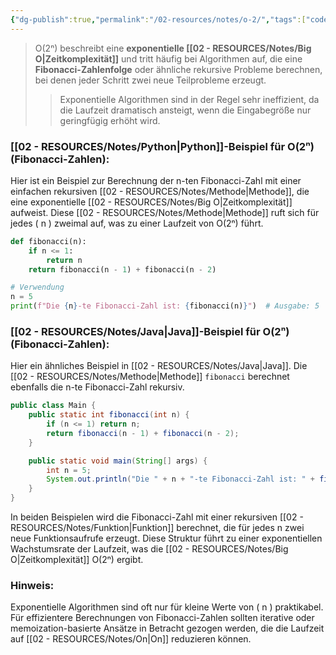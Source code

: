 ```yaml
---
{"dg-publish":true,"permalink":"/02-resources/notes/o-2/","tags":["code/python","code/java","code/time-complexity"],"noteIcon":"","updated":"2024-10-31T22:50:14.999+01:00"}
---
```


<style> .container {font-family: sans-serif; text-align: center;} .button-wrapper button {z-index: 1;height: 40px; width: 100px; margin: 10px;padding: 5px;} .excalidraw .App-menu_top .buttonList { display: flex;} .excalidraw-wrapper { height: 800px; margin: 50px; position: relative;} :root[dir="ltr"] .excalidraw .layer-ui__wrapper .zen-mode-transition.App-menu_bottom--transition-left {transform: none;} </style><script src="https://cdn.jsdelivr.net/npm/react@17/umd/react.production.min.js"></script><script src="https://cdn.jsdelivr.net/npm/react-dom@17/umd/react-dom.production.min.js"></script><script type="text/javascript" src="https://cdn.jsdelivr.net/npm/@excalidraw/excalidraw@0/dist/excalidraw.production.min.js"></script><div id="O(2ⁿ)_2024-10-31_2056.46.excalidraw.md1"></div><script>(function(){const InitialData={"type":"excalidraw","version":2,"source":"https://github.com/zsviczian/obsidian-excalidraw-plugin/releases/tag/2.5.2","elements":[{"type":"line","version":86,"versionNonce":1768771648,"index":"a0","isDeleted":false,"id":"hpeZGPIK5s-eSWBbnx5lI","fillStyle":"solid","strokeWidth":4,"strokeStyle":"solid","roughness":2,"opacity":100,"angle":0,"x":-436.74055497858546,"y":-258.9179678509385,"strokeColor":"#1e1e1e","backgroundColor":"transparent","width":3,"height":573,"seed":155077568,"groupIds":[],"frameId":null,"roundness":{"type":2},"boundElements":[],"updated":1730404608205,"link":null,"locked":false,"startBinding":null,"endBinding":null,"lastCommittedPoint":null,"startArrowhead":null,"endArrowhead":null,"points":[[0,0],[3,573]]},{"type":"line","version":133,"versionNonce":668551232,"index":"a1","isDeleted":false,"id":"Ku-6WNiAESy7IVyLQ-xIO","fillStyle":"solid","strokeWidth":4,"strokeStyle":"solid","roughness":2,"opacity":100,"angle":0,"x":-432.74055497858546,"y":316.08203214906155,"strokeColor":"#1e1e1e","backgroundColor":"transparent","width":722,"height":10,"seed":721343424,"groupIds":[],"frameId":null,"roundness":{"type":2},"boundElements":[],"updated":1730404608205,"link":null,"locked":false,"startBinding":null,"endBinding":null,"lastCommittedPoint":null,"startArrowhead":null,"endArrowhead":null,"points":[[0,0],[722,-10]]},{"type":"line","version":89,"versionNonce":637943872,"index":"a2","isDeleted":false,"id":"pOdhpAhaenU-c69PDB8aL","fillStyle":"solid","strokeWidth":4,"strokeStyle":"solid","roughness":2,"opacity":100,"angle":0,"x":-458.74055497858546,"y":-223.9179678509385,"strokeColor":"#1e1e1e","backgroundColor":"transparent","width":19,"height":35,"seed":1399741376,"groupIds":[],"frameId":null,"roundness":{"type":2},"boundElements":[],"updated":1730404608205,"link":null,"locked":false,"startBinding":null,"endBinding":null,"lastCommittedPoint":null,"startArrowhead":null,"endArrowhead":null,"points":[[0,0],[19,-35]]},{"type":"line","version":28,"versionNonce":1137981504,"index":"a3","isDeleted":false,"id":"JQ5VV-OhWOyom34xaMdA4","fillStyle":"solid","strokeWidth":4,"strokeStyle":"solid","roughness":2,"opacity":100,"angle":0,"x":-436.74055497858546,"y":-257.9179678509385,"strokeColor":"#1e1e1e","backgroundColor":"transparent","width":16,"height":24,"seed":1420616640,"groupIds":[],"frameId":null,"roundness":{"type":2},"boundElements":[],"updated":1730404608205,"link":null,"locked":false,"startBinding":null,"endBinding":null,"lastCommittedPoint":null,"startArrowhead":null,"endArrowhead":null,"points":[[0,0],[16,24]]},{"type":"line","version":8,"versionNonce":1696804928,"index":"a4","isDeleted":false,"id":"_bhbRrg070fmxe_YYCvnj","fillStyle":"solid","strokeWidth":4,"strokeStyle":"solid","roughness":2,"opacity":100,"angle":0,"x":288.25944502141454,"y":304.08203214906155,"strokeColor":"#1e1e1e","backgroundColor":"transparent","width":25,"height":11,"seed":1020947392,"groupIds":[],"frameId":null,"roundness":{"type":2},"boundElements":[],"updated":1730404608206,"link":null,"locked":false,"startBinding":null,"endBinding":null,"lastCommittedPoint":null,"startArrowhead":null,"endArrowhead":null,"points":[[0,0],[-25,-11]]},{"type":"line","version":14,"versionNonce":1909663808,"index":"a5","isDeleted":false,"id":"zpNSQ-jBYQ6ylPq-itBdb","fillStyle":"solid","strokeWidth":4,"strokeStyle":"solid","roughness":2,"opacity":100,"angle":0,"x":289.25944502141454,"y":306.08203214906155,"strokeColor":"#1e1e1e","backgroundColor":"transparent","width":20,"height":14,"seed":1444344768,"groupIds":[],"frameId":null,"roundness":{"type":2},"boundElements":[],"updated":1730404608206,"link":null,"locked":false,"startBinding":null,"endBinding":null,"lastCommittedPoint":null,"startArrowhead":null,"endArrowhead":null,"points":[[0,0],[-20,14]]},{"type":"text","version":97,"versionNonce":1878465472,"index":"a6","isDeleted":false,"id":"2tzpuhfG","fillStyle":"solid","strokeWidth":4,"strokeStyle":"solid","roughness":2,"opacity":100,"angle":0,"x":-141.74055497858546,"y":316.08203214906155,"strokeColor":"#1e1e1e","backgroundColor":"transparent","width":166.18069458007812,"height":37.800000000000004,"seed":646085568,"groupIds":[],"frameId":null,"roundness":null,"boundElements":[],"updated":1730404608207,"link":null,"locked":false,"fontSize":28,"fontFamily":6,"text":"Input Size (n)","rawText":"Input Size (n)","textAlign":"left","verticalAlign":"top","containerId":null,"originalText":"Input Size (n)","autoResize":true,"lineHeight":1.35},{"type":"text","version":112,"versionNonce":57245760,"index":"a7","isDeleted":false,"id":"lFMYVyAO","fillStyle":"solid","strokeWidth":4,"strokeStyle":"solid","roughness":2,"opacity":100,"angle":4.723593972811037,"x":-505.2462705162005,"y":-71.41811367230781,"strokeColor":"#1e1e1e","backgroundColor":"transparent","width":63.63618469238281,"height":37.800000000000004,"seed":1883046848,"groupIds":[],"frameId":null,"roundness":null,"boundElements":[],"updated":1730404608207,"link":null,"locked":false,"fontSize":28,"fontFamily":6,"text":"Time","rawText":"Time","textAlign":"left","verticalAlign":"top","containerId":null,"originalText":"Time","autoResize":true,"lineHeight":1.35},{"type":"arrow","version":192,"versionNonce":369087424,"index":"aK","isDeleted":false,"id":"I7ftgy4E8j8XR4l6LjMGw","fillStyle":"solid","strokeWidth":4,"strokeStyle":"solid","roughness":0,"opacity":100,"angle":0,"x":-422.46120689655174,"y":305.24272629310343,"strokeColor":"#e03131","backgroundColor":"transparent","width":213.1034482758621,"height":533.7931034482758,"seed":1688923072,"groupIds":[],"frameId":null,"roundness":{"type":2},"boundElements":[],"updated":1730404608207,"link":null,"locked":false,"startBinding":null,"endBinding":null,"lastCommittedPoint":null,"startArrowhead":null,"endArrowhead":"arrow","points":[[0,0],[161.37931034482756,-277.24137931034477],[213.1034482758621,-533.7931034482758]]},{"type":"text","version":94,"versionNonce":694700096,"index":"aL","isDeleted":false,"id":"m7i4UJrq","fillStyle":"solid","strokeWidth":4,"strokeStyle":"solid","roughness":0,"opacity":100,"angle":4.85990474664134,"x":-282.31280099641276,"y":-161.7311854317358,"strokeColor":"#e03131","backgroundColor":"transparent","width":77.9678955078125,"height":21.6,"seed":802649024,"groupIds":[],"frameId":null,"roundness":null,"boundElements":[],"updated":1730404608207,"link":"[[O(2ⁿ)\|O(2ⁿ)]]","locked":false,"fontSize":16,"fontFamily":6,"text":"📍[[O(2ⁿ)\|O(2ⁿ)]]","rawText":"[[O(2ⁿ)\|O(2ⁿ)]]","textAlign":"left","verticalAlign":"top","containerId":null,"originalText":"📍[[O(2ⁿ)\|O(2ⁿ)]]","autoResize":true,"lineHeight":1.35},{"type":"arrow","version":115,"versionNonce":1429232576,"index":"a8","isDeleted":true,"id":"5PUmRvveVVIFz76r52uXb","fillStyle":"solid","strokeWidth":4,"strokeStyle":"solid","roughness":0,"opacity":100,"angle":0,"x":-431.3612446337579,"y":309.18548042492364,"strokeColor":"#2f9e44","backgroundColor":"transparent","width":684,"height":13,"seed":828804032,"groupIds":[],"frameId":null,"roundness":{"type":2},"boundElements":[],"updated":1730404635495,"link":null,"locked":false,"startBinding":null,"endBinding":null,"lastCommittedPoint":null,"startArrowhead":null,"endArrowhead":"arrow","points":[[0,0],[684,-13]]},{"type":"text","version":91,"versionNonce":2085310528,"index":"a9","isDeleted":true,"id":"KG7epH3m","fillStyle":"solid","strokeWidth":4,"strokeStyle":"solid","roughness":2,"opacity":100,"angle":0,"x":149.98358295244896,"y":270.8061700800961,"strokeColor":"#2f9e44","backgroundColor":"transparent","width":62.496826171875,"height":21.6,"seed":606016448,"groupIds":[],"frameId":null,"roundness":null,"boundElements":[],"updated":1730404634899,"link":"[[O1\|O1]]","locked":false,"fontSize":16,"fontFamily":6,"text":"📍[[O1\|O1]]","rawText":"[[O1\|O1]]","textAlign":"left","verticalAlign":"top","containerId":null,"originalText":"📍[[O1\|O1]]","autoResize":true,"lineHeight":1.35},{"type":"arrow","version":244,"versionNonce":1369478080,"index":"aA","isDeleted":true,"id":"DumEV5SFke5wOmmIrOQ6x","fillStyle":"solid","strokeWidth":4,"strokeStyle":"solid","roughness":0,"opacity":100,"angle":0,"x":-430.0474137931034,"y":312.13927801724134,"strokeColor":"#1971c2","backgroundColor":"transparent","width":701.3793103448274,"height":295.1724137931034,"seed":1049009088,"groupIds":[],"frameId":null,"roundness":{"type":2},"boundElements":[],"updated":1730404631525,"link":null,"locked":false,"startBinding":null,"endBinding":null,"lastCommittedPoint":null,"startArrowhead":null,"endArrowhead":"arrow","points":[[0,0],[701.3793103448274,-295.1724137931034]]},{"type":"text","version":154,"versionNonce":1909233728,"index":"aB","isDeleted":true,"id":"7GsQSbmh","fillStyle":"solid","strokeWidth":4,"strokeStyle":"solid","roughness":0,"opacity":100,"angle":5.826417420157298,"x":155.1295440212897,"y":19.849240227289272,"strokeColor":"#1971c2","backgroundColor":"transparent","width":72.4808349609375,"height":21.6,"seed":851256256,"groupIds":[],"frameId":null,"roundness":null,"boundElements":[],"updated":1730404630967,"link":"[[O(n)\|O(n)]]","locked":false,"fontSize":16,"fontFamily":6,"text":"📍[[O(n)\|O(n)]]","rawText":"[[O(n)\|O(n)]]","textAlign":"left","verticalAlign":"top","containerId":null,"originalText":"📍[[O(n)\|O(n)]]","autoResize":true,"lineHeight":1.35},{"type":"arrow","version":270,"versionNonce":156132288,"index":"aC","isDeleted":true,"id":"UIDkgDBBP94WL49Bio0Ji","fillStyle":"solid","strokeWidth":4,"strokeStyle":"solid","roughness":0,"opacity":100,"angle":0,"x":-430.0474137931034,"y":312.8289331896552,"strokeColor":"#2f9e44","backgroundColor":"transparent","width":436.551724137931,"height":514.4827586206895,"seed":1860348864,"groupIds":[],"frameId":null,"roundness":{"type":2},"boundElements":[],"updated":1730404628674,"link":null,"locked":false,"startBinding":null,"endBinding":null,"lastCommittedPoint":null,"startArrowhead":null,"endArrowhead":"arrow","points":[[0,0],[304.13793103448273,-269.6551724137931],[436.551724137931,-514.4827586206895]]},{"type":"text","version":107,"versionNonce":1269811264,"index":"aD","isDeleted":true,"id":"MI1WRoxg","fillStyle":"solid","strokeWidth":4,"strokeStyle":"solid","roughness":0,"opacity":100,"angle":5.237953054781757,"x":-88.3492541584875,"y":-143.5334267072389,"strokeColor":"#2f9e44","backgroundColor":"transparent","width":78.56085205078125,"height":21.6,"seed":488059840,"groupIds":[],"frameId":null,"roundness":null,"boundElements":[],"updated":1730404628204,"link":"[[O(n²)\|O(n²)]]","locked":false,"fontSize":16,"fontFamily":6,"text":"📍[[O(n²)\|O(n²)]]","rawText":"[[O(n²)\|O(n²)]]","textAlign":"left","verticalAlign":"top","containerId":null,"originalText":"📍[[O(n²)\|O(n²)]]","autoResize":true,"lineHeight":1.35},{"type":"arrow","version":335,"versionNonce":309316544,"index":"aE","isDeleted":true,"id":"eYnZcNX2OIi8WudeiEjdk","fillStyle":"solid","strokeWidth":4,"strokeStyle":"solid","roughness":0,"opacity":100,"angle":0,"x":-427.28879310344826,"y":310.07031249999994,"strokeColor":"#1e1e1e","backgroundColor":"transparent","width":331.0344827586206,"height":526.206896551724,"seed":595246016,"groupIds":[],"frameId":null,"roundness":{"type":2},"boundElements":[],"updated":1730404627474,"link":null,"locked":false,"startBinding":null,"endBinding":null,"lastCommittedPoint":null,"startArrowhead":null,"endArrowhead":"arrow","points":[[0,0],[236.55172413793093,-315.8620689655172],[331.0344827586206,-526.206896551724]]},{"type":"text","version":106,"versionNonce":1756821568,"index":"aF","isDeleted":true,"id":"wnTQaI0A","fillStyle":"solid","strokeWidth":4,"strokeStyle":"solid","roughness":0,"opacity":100,"angle":5.181153299986048,"x":-201.97224553399883,"y":-113.78594705349707,"strokeColor":"#1e1e1e","backgroundColor":"transparent","width":78.56085205078125,"height":21.6,"seed":606946240,"groupIds":[],"frameId":null,"roundness":null,"boundElements":[],"updated":1730404624155,"link":"[[O(n³)\|O(n³)]]","locked":false,"fontSize":16,"fontFamily":6,"text":"📍[[O(n³)\|O(n³)]]","rawText":"[[O(n³)\|O(n³)]]","textAlign":"left","verticalAlign":"top","containerId":null,"originalText":"📍[[O(n³)\|O(n³)]]","autoResize":true,"lineHeight":1.35},{"type":"arrow","version":452,"versionNonce":579781568,"index":"aG","isDeleted":true,"id":"eCbilJYuwPywEce3nlIM9","fillStyle":"solid","strokeWidth":4,"strokeStyle":"solid","roughness":0,"opacity":100,"angle":0,"x":-427.9784482758621,"y":311.4496228448276,"strokeColor":"#e03131","backgroundColor":"transparent","width":704.1379310344827,"height":154.4827586206897,"seed":2102315968,"groupIds":[],"frameId":null,"roundness":{"type":2},"boundElements":[],"updated":1730404634002,"link":null,"locked":false,"startBinding":null,"endBinding":null,"lastCommittedPoint":null,"startArrowhead":null,"endArrowhead":"arrow","points":[[0,0],[217.9310344827586,-125.5172413793104],[704.1379310344827,-154.4827586206897]]},{"type":"text","version":130,"versionNonce":806185024,"index":"aH","isDeleted":true,"id":"yDl34MUi","fillStyle":"solid","strokeWidth":4,"strokeStyle":"solid","roughness":0,"opacity":100,"angle":0,"x":147.61268472906386,"y":128.814154864532,"strokeColor":"#e03131","backgroundColor":"transparent","width":99.79289245605469,"height":21.6,"seed":1224692672,"groupIds":[],"frameId":null,"roundness":null,"boundElements":[],"updated":1730404633455,"link":"[[O(log n)\|O(log n)]]","locked":false,"fontSize":16,"fontFamily":6,"text":"📍[[O(log n)\|O(log n)]]","rawText":"[[O(log n)\|O(log n)]]","textAlign":"left","verticalAlign":"top","containerId":null,"originalText":"📍[[O(log n)\|O(log n)]]","autoResize":true,"lineHeight":1.35},{"type":"arrow","version":503,"versionNonce":2090073024,"index":"aI","isDeleted":true,"id":"kJLBVxYPGlwRm5EynFU5r","fillStyle":"solid","strokeWidth":4,"strokeStyle":"solid","roughness":0,"opacity":100,"angle":0,"x":-426.59913793103453,"y":308.6910021551724,"strokeColor":"#f08c00","backgroundColor":"transparent","width":640.6896551724138,"height":431.03448275862064,"seed":1566497728,"groupIds":[],"frameId":null,"roundness":{"type":2},"boundElements":[],"updated":1730404630323,"link":null,"locked":false,"startBinding":null,"endBinding":null,"lastCommittedPoint":null,"startArrowhead":null,"endArrowhead":"arrow","points":[[0,0],[321.3793103448275,-114.4827586206896],[640.6896551724138,-431.03448275862064]]},{"type":"text","version":109,"versionNonce":445231168,"index":"aJ","isDeleted":true,"id":"7v23eEqA","fillStyle":"solid","strokeWidth":4,"strokeStyle":"solid","roughness":0,"opacity":100,"angle":5.494143481980993,"x":84.20838060534857,"y":-83.5782647511142,"strokeColor":"#f08c00","backgroundColor":"transparent","width":113.12092590332031,"height":21.6,"seed":1284334528,"groupIds":[],"frameId":null,"roundness":null,"boundElements":[],"updated":1730404629513,"link":"[[O(n log n)\|O(n log n)]]","locked":false,"fontSize":16,"fontFamily":6,"text":"📍[[O(n log n)\|O(n log n)]]","rawText":"[[O(n log n)\|O(n log n)]]","textAlign":"left","verticalAlign":"top","containerId":null,"originalText":"📍[[O(n log n)\|O(n log n)]]","autoResize":true,"lineHeight":1.35},{"type":"arrow","version":95,"versionNonce":1017045056,"index":"aM","isDeleted":true,"id":"fDeWL9MbKjgoC0O_LvB03","fillStyle":"solid","strokeWidth":4,"strokeStyle":"solid","roughness":0,"opacity":100,"angle":0,"x":-422.46120689655174,"y":308.6910021551724,"strokeColor":"#f08c00","backgroundColor":"transparent","width":76.55172413793105,"height":557.9310344827586,"seed":1949498304,"groupIds":[],"frameId":null,"roundness":{"type":2},"boundElements":[],"updated":1730404626358,"link":null,"locked":false,"startBinding":null,"endBinding":null,"lastCommittedPoint":null,"startArrowhead":null,"endArrowhead":"arrow","points":[[0,0],[59.31034482758622,-277.24137931034477],[76.55172413793105,-557.9310344827586]]},{"type":"text","version":128,"versionNonce":781726656,"index":"aN","isDeleted":true,"id":"Yvef3bBS","fillStyle":"solid","strokeWidth":4,"strokeStyle":"solid","roughness":0,"opacity":100,"angle":4.8159130645368435,"x":-404.9226994827751,"y":-177.5744948633648,"strokeColor":"#f08c00","backgroundColor":"transparent","width":76.25685119628906,"height":21.6,"seed":870155200,"groupIds":[],"frameId":null,"roundness":null,"boundElements":[],"updated":1730404625321,"link":"[[O(n!)\|O(n!)]]","locked":false,"fontSize":16,"fontFamily":6,"text":"📍[[O(n!)\|O(n!)]]","rawText":"[[O(n!)\|O(n!)]]","textAlign":"left","verticalAlign":"top","containerId":null,"originalText":"📍[[O(n!)\|O(n!)]]","autoResize":true,"lineHeight":1.35},{"type":"arrow","version":122,"versionNonce":1775512512,"index":"aO","isDeleted":true,"id":"WDZZYZ7C8bpIkaSH2ssqb","fillStyle":"solid","strokeWidth":4,"strokeStyle":"solid","roughness":0,"opacity":100,"angle":0,"x":-424.53017241379314,"y":309.3806573275862,"strokeColor":"#1e1e1e","backgroundColor":"transparent","width":702.7586206896551,"height":224.82758620689657,"seed":754387904,"groupIds":[],"frameId":null,"roundness":{"type":2},"boundElements":[],"updated":1730404632821,"link":null,"locked":false,"startBinding":null,"endBinding":null,"lastCommittedPoint":null,"startArrowhead":null,"endArrowhead":"arrow","points":[[0,0],[702.7586206896551,-224.82758620689657]]},{"type":"text","version":85,"versionNonce":1578664000,"index":"aP","isDeleted":true,"id":"FifNZIof","fillStyle":"solid","strokeWidth":4,"strokeStyle":"solid","roughness":0,"opacity":100,"angle":6.029878855035,"x":157.6720996132692,"y":83.531003174354,"strokeColor":"#1e1e1e","backgroundColor":"transparent","width":81.2620849609375,"height":21.6,"seed":1503630272,"groupIds":[],"frameId":null,"roundness":null,"boundElements":[],"updated":1730404632232,"link":"[[O(√n)\|O(√n)]]","locked":false,"fontSize":16,"fontFamily":6,"text":"📍[[O(√n)\|O(√n)]]","rawText":"[[O(√n)\|O(√n)]]","textAlign":"left","verticalAlign":"top","containerId":null,"originalText":"📍[[O(√n)\|O(√n)]]","autoResize":true,"lineHeight":1.35}],"appState":{"theme":"dark","viewBackgroundColor":"#ffffff","currentItemStrokeColor":"#1e1e1e","currentItemBackgroundColor":"transparent","currentItemFillStyle":"solid","currentItemStrokeWidth":2,"currentItemStrokeStyle":"solid","currentItemRoughness":1,"currentItemOpacity":100,"currentItemFontFamily":5,"currentItemFontSize":20,"currentItemTextAlign":"left","currentItemStartArrowhead":null,"currentItemEndArrowhead":"arrow","currentItemArrowType":"round","scrollX":377.625,"scrollY":453.7890625,"zoom":{"value":1},"currentItemRoundness":"round","gridSize":20,"gridStep":5,"gridModeEnabled":false,"gridColor":{"Bold":"rgba(217, 217, 217, 0.5)","Regular":"rgba(230, 230, 230, 0.5)"},"currentStrokeOptions":null,"frameRendering":{"enabled":true,"clip":true,"name":true,"outline":true},"objectsSnapModeEnabled":false,"activeTool":{"type":"selection","customType":null,"locked":false,"lastActiveTool":null}},"files":{}};InitialData.scrollToContent=true;App=()=>{const e=React.useRef(null),t=React.useRef(null),[n,i]=React.useState({width:void 0,height:void 0});return React.useEffect(()=>{i({width:t.current.getBoundingClientRect().width,height:t.current.getBoundingClientRect().height});const e=()=>{i({width:t.current.getBoundingClientRect().width,height:t.current.getBoundingClientRect().height})};return window.addEventListener("resize",e),()=>window.removeEventListener("resize",e)},[t]),React.createElement(React.Fragment,null,React.createElement("div",{className:"excalidraw-wrapper",ref:t},React.createElement(ExcalidrawLib.Excalidraw,{ref:e,width:n.width,height:n.height,initialData:InitialData,viewModeEnabled:!0,zenModeEnabled:!0,gridModeEnabled:!1})))},excalidrawWrapper=document.getElementById("O(2ⁿ)_2024-10-31_2056.46.excalidraw.md1");ReactDOM.render(React.createElement(App),excalidrawWrapper);})();</script>
>O(2ⁿ) beschreibt eine **exponentielle [[02 - RESOURCES/Notes/Big O\|Zeitkomplexität]]** und tritt häufig bei Algorithmen auf, die eine **Fibonacci-Zahlenfolge** oder ähnliche rekursive Probleme berechnen, bei denen jeder Schritt zwei neue Teilprobleme erzeugt. 
>>Exponentielle Algorithmen sind in der Regel sehr ineffizient, da die Laufzeit dramatisch ansteigt, wenn die Eingabegröße nur geringfügig erhöht wird.

### [[02 - RESOURCES/Notes/Python\|Python]]-Beispiel für O(2ⁿ) (Fibonacci-Zahlen):
Hier ist ein Beispiel zur Berechnung der n-ten Fibonacci-Zahl mit einer einfachen rekursiven [[02 - RESOURCES/Notes/Methode\|Methode]], die eine exponentielle [[02 - RESOURCES/Notes/Big O\|Zeitkomplexität]] aufweist. Diese [[02 - RESOURCES/Notes/Methode\|Methode]] ruft sich für jedes \( n \) zweimal auf, was zu einer Laufzeit von O(2ⁿ) führt.

```python
def fibonacci(n):
    if n <= 1:
        return n
    return fibonacci(n - 1) + fibonacci(n - 2)

# Verwendung
n = 5
print(f"Die {n}-te Fibonacci-Zahl ist: {fibonacci(n)}")  # Ausgabe: 5
```

### [[02 - RESOURCES/Notes/Java\|Java]]-Beispiel für O(2ⁿ) (Fibonacci-Zahlen):
Hier ein ähnliches Beispiel in [[02 - RESOURCES/Notes/Java\|Java]]. Die [[02 - RESOURCES/Notes/Methode\|Methode]] `fibonacci` berechnet ebenfalls die n-te Fibonacci-Zahl rekursiv.

```java
public class Main {
    public static int fibonacci(int n) {
        if (n <= 1) return n;
        return fibonacci(n - 1) + fibonacci(n - 2);
    }

    public static void main(String[] args) {
        int n = 5;
        System.out.println("Die " + n + "-te Fibonacci-Zahl ist: " + fibonacci(n));  // Ausgabe: 5
    }
}
```

In beiden Beispielen wird die Fibonacci-Zahl mit einer rekursiven [[02 - RESOURCES/Notes/Funktion\|Funktion]] berechnet, die für jedes n zwei neue Funktionsaufrufe erzeugt. Diese Struktur führt zu einer exponentiellen Wachstumsrate der Laufzeit, was die [[02 - RESOURCES/Notes/Big O\|Zeitkomplexität]] O(2ⁿ) ergibt. 

### Hinweis:
Exponentielle Algorithmen sind oft nur für kleine Werte von \( n \) praktikabel. Für effizientere Berechnungen von Fibonacci-Zahlen sollten iterative oder memoization-basierte Ansätze in Betracht gezogen werden, die die Laufzeit auf [[02 - RESOURCES/Notes/On\|On]] reduzieren können.